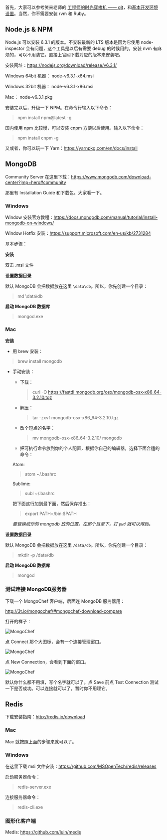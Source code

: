 [工程师的时光穿梭机 —— git]: http://xiaolai.li/2016/07/05/makecs-git-basics/
[基本开发环境设置]: http://xiaolai.li/2016/06/16/makecs-basic-dev-env-settup/

首先，大家可以参考笑来老师的 [工程师的时光穿梭机 —— git][]，和[基本开发环境设置][]。当然，你不需要安装 rvm 和 Ruby。  


## Node.js & NPM

Node.js 可以安装 6.3.1 的版本。不安装最新的 LTS 版本是因为它使用 node-inspector 会有问题，这个工具是以后有需要 debug 的时候用的。安装 nvm 有麻烦的，可以不用装它。直接上官网下载对应的版本来安装吧。

安装网址：https://nodejs.org/download/release/v6.3.1/

Windows 64bit 机器：
node-v6.3.1-x64.msi 

Windows 32bit 机器：
node-v6.3.1-x86.msi

Mac：
node-v6.3.1.pkg

安装完以后，升级一下 NPM。在命令行输入以下命令：

>npm install npm@latest -g

国内使用 npm 比较慢，可以安装 cnpm 方便以后使用。输入以下命令：

>npm install cnpm -g

又或者，你可以玩一下 Yarn：https://yarnpkg.com/en/docs/install


## MongoDB

Community Server 在这里下载：https://www.mongodb.com/download-center?jmp=hero#community

那里有 Installation Guide 和下载包。大家看一下。

### Windows

Window 安装官方教程：https://docs.mongodb.com/manual/tutorial/install-mongodb-on-windows/

Window Hotfix 安装：https://support.microsoft.com/en-us/kb/2731284

基本步骤：

**安装**  

双击 .msi 文件

**设置数据目录**  

默认 MongoDB 会把数据放在这里 `\data\db`。所以，你先创建一个目录：

>md \data\db

**启动 MongoDB 数据库**

>mongod.exe

### Mac

**安装**  

* 用 brew 安装：  

>brew install mongodb

* 手动安装：  

  * 下载：  

    >curl -O https://fastdl.mongodb.org/osx/mongodb-osx-x86_64-3.2.10.tgz

  * 解压：  

    >tar -zxvf mongodb-osx-x86_64-3.2.10.tgz

  * 改个短点的名字：

    >mv mongodb-osx-x86_64-3.2.10/ mongodb

  * 把可执行命令放到你的个人配置，根据你自己的编辑器，选择下面合适的命令：  

  Atom:  

  >atom ~/.bashrc

  Sublime:  

  >subl ~/.bashrc

  把下面这行加到最下面，然后保存推出：  

  >export PATH=<mongodb-install-directory>/bin:$PATH

  _<mongodb-install-directory> 要替换成你的 mongodb 放的位置。在那个目录下，打 `pwd` 就可以得到。_

**设置数据目录**  

默认 MongoDB 会把数据放在这里 `/data/db`。所以，你先创建一个目录：

>mkdir -p /data/db

**启动 MongoDB 数据库**

>mongod

### 测试连接 MongoDB服务器

下载一个 MongoChef 客户端，后面连 MongoDB 服务器用：

http://3t.io/mongochef/#mongochef-download-compare

打开的样子：

![MongoChef](http://thinkingincrowd.u.qiniudn.com/javascript-study-group-mongochef.png)

点 Connect 那个大图标，会有一个连接管理窗口。

![MongoChef](http://thinkingincrowd.u.qiniudn.com/javascript-study-group-mongochef_manager.png)

点 New Connection，会看到下面的窗口。

![MongoChef](http://thinkingincrowd.u.qiniudn.com/javascript-study-group-new-connection.png)

默认你什么都不用填，写个名字就可以了。点 Save 前点 Test Connection 测试一下是否成功。可以连接就可以了，暂时你不用理它。  

## Redis

下载安装指南：http://redis.io/download

### Mac

Mac 就按照上面的步骤来就可以了。

### Windows

在这里下载 msi 文件安装：https://github.com/MSOpenTech/redis/releases

启动服务器命令：  

>redis-server.exe

连接服务器命令：  

>redis-cli.exe

### 图形化客户端

Medis: https://github.com/luin/medis

